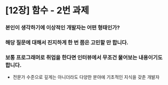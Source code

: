 [12장] 함수 - 2번 과제
======================
### 본인이 생각하기에 **이상적인 개발자**는 어떤 형태인가?

### 해당 질문에 대해서 진지하게 한 번 쯤은 고민할 만 합니다.

### 보통 프로그래머로 취업을 한다면 인터뷰에서 무조건 물어보는 내용이기도 합니다.

- 전문가 수준으로 깊게는 아니더라도 다양한 분야에 기초적인 지식을 갖춘 개발자